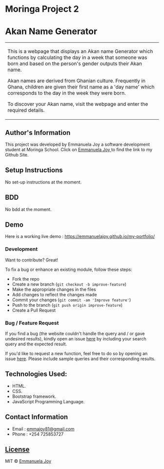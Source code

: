 # Moringa Project 2

<h1>Akan Name Generator</h1>
<table>
<tr>
<td>
  <p>This is a webpage that displays an Akan name Generator which functions by calculating the day in a week that someone was born and based on the person's gender outputs their Akan name.</p>

<p>Akan names are derived from Ghanian culture. Frequently in Ghana, children are given their first name as a 'day name' which corresponds to the day in the week they were born.<p>

<p>To discover your Akan name, visit the webpage and enter the required details.</p>

</td>
</tr>
</table>

## Author's Information

This project was developed by Emmanuela Joy a software development student at Moringa School.
Click on [Emmanuela Joy ](https://github.com/EmmanuelaJoy) to find the link to my Github Site.

## Setup Instructions

No set-up instructions at the moment.

## BDD

No bdd at the moment.

## Demo

Here is a working live demo : https://emmanuelajoy.github.io/my-portfolio/

### Development

Want to contribute? Great!

To fix a bug or enhance an existing module, follow these steps:

- Fork the repo
- Create a new branch (`git checkout -b improve-feature`)
- Make the appropriate changes in the files
- Add changes to reflect the changes made
- Commit your changes (`git commit -am 'Improve feature'`)
- Push to the branch (`git push origin improve-feature`)
- Create a Pull Request

### Bug / Feature Request

If you find a bug (the website couldn't handle the query and / or gave undesired results), kindly open an issue [here](https://github.com/EmmanuelaJoy/my-first-webpage/issues) by including your search query and the expected result.

If you'd like to request a new function, feel free to do so by opening an issue [here](https://github.com/EmmanuelaJoy/my-first-webpage/issues). Please include sample queries and their corresponding results.

## Technologies Used:

- HTML.
- CSS.
- Bootstrap framework.
- JavaScript Programming Language.

## Contact Information

- Email : emmajoy81@gmail.com
- Phone : +254 725853727

## [License](https://github.com/EmmanuelaJoy/my-portfolio/blob/main/LICENSE)

MIT © [Emmanuela Joy ](https://github.com/EmmanuelaJoy)
